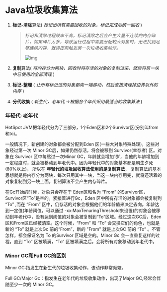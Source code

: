 # Java垃圾收集算法

1. **标记-清除**算法( *标记出所有需要回收的对象，标记完成后统一回收* )

   > *标记和清除过程效率不高，标记清除之后会产生大量不连续的内存碎片，如果碎片太多，导致运行过程中需要分配较大对象时，无法找到足够连续内存，就得提前触发另一次垃圾收集动作。*
   >
   > ![img](E:\Android_NoteBook\Android_NoteBook\assets\3985563-1b31d5ebe8dec659.png)

2. **复制**算法( *将内存分为两块，回收时将存活的对象的复制过来，然后将另一块中已使用的全部清理*  )

3. **标记-整理** ( *让所有标记过的对象都向一端移动，然后直接清理掉边界以外的内存* )

4. **分代收集** ( *新生代，老年代,->根据各个年代采用最适当的收集算法* )



### 年轻代-老年代

HotSpot JVM把年轻代分为了三部分，1个Eden区和2个Survivor区(分别叫from和to)。

一般情况下，新创建的对象都会被分配到Eden 区(一些大对象特殊处理)，这些对象经过第一次 Minor GC后，如果仍然存活，将会被移到 Survivor(幸存者) 区。对象在 Survivor 区中每熬过一次Minor GC，年龄就会增加1岁，当他的年龄增加到一定程度时，就会被移动到年老代中。因为年轻代中的对象基本都是朝生夕死(80%以上)， 所以在 **年轻代的垃圾回收算法使用的是复制算法**， 复制算法的基本思想就是将内存分为两块，每次只用其中一块，当这一块内存用完，就将还活着的对象复制到另一块上面。复制算法不会产生内存碎片。

在Gc开始的时候，对象只会存在于 Eden区和名为 “From” 的Survivor区，Survivor区“To”是空的。紧接着进行Gc，Eden 区中所有存活的对象都会被复制到 “To” ,而在 “From” 区中，仍存活的对象会根据他们的年龄值来决定去向。年龄达到一定值(年龄阈值，可以通过 -xx:MaxTenuringThreshold来设置)的对象会被移动到年老代中，没有达到阈值的对象会被复制到“To”区域。经过这次GC后，Eden区和From区已经被清空。这个时候，“From” 和 “To” 会交换它们的角色，也就是新的 “To” 就是上次Gc 前的“From”，新的 "From" 就是上次GC 前的 “To” 。不管怎样，都会保证名为 To 的Survivor 区域是空的。Minor Gc 会一直重复这样的过程，直到 “To” 区被填满，“To” 区被填满之后，会将所有对象移动到年老代中。



### Minor GC和Full GC的区别

Minor GC:指发生在新生代的垃圾收集动作，该动作非常频繁。

Full GC/Major Gc：指发生在老年代的垃圾收集动作，出现了Major GC,经常会伴随至少一次的 Minor GC。